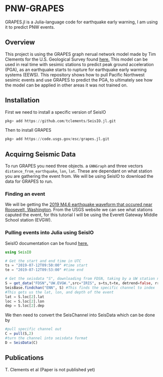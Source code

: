 # PNW-GRAPES
GRAPES.jl is a Julia-language code for earthquake early warning, I am using it to predict PNW events.

## Overview
This project is using the GRAPES graph nerual network model made by Tim Clements for the U.S. Geological Survey found [here.](https://code.usgs.gov/esc/grapes.jl) This model can be used in real time with sesimic stations to predict peak ground acceleration (PGA), as an earthquake starts to rupture for earthquake early warning systems (EEWS). This repository shows how to pull Pacific Northwest sesimic events and use GRAPES to predict the PGA, to ultimately see how the model can be applied in other areas it was not trained on.

## Installation
First we need to install a specific version of SeisIO
```julia
pkg> add https://github.com/tclements/SeisIO.jl.git
```
Then to install GRAPES
```julia
pkg> add https://code.usgs.gov/esc/grapes.jl.git
```

## Acquirng Seismic Data
To run GRAPES you need three objects. a `GNNGraph` and three vectors `distance_from_earthquake`, `lon`, `lat`. These are dependant on what station you are gathering the event from. We will be using SeisIO to download the data for GRAPES to run.

### Finding an event
We will be getting the [2019 M4.6 earthquake waveform that occured near Roosevelt, Washington](https://earthquake.usgs.gov/earthquakes/eventpage/uw61535372/executive). From the USGS website we can see what stations caputed the event, for this tutorial I will be using the Everett Gateway Middle School station (EVGW).


### Pulling events into Julia using SeisIO
SeisIO documentation can be found [here.](https://seisio.readthedocs.io/en/latest/index.html)

```julia
using SeisIO

# Get the start and end time in UTC
ts = "2019-07-12T09:50:00" #time start
te = "2019-07-12T09:53:00" #time end

# Get the seisdata "S", downloading from FDSN, taking by a UW station named EVGW, from IRIS server
S = get_data("FDSN","UW.EVGW.",src="IRIS", s=ts,t=te, detrend=false, rr=false, w= true, autoname=true)
SeisBase.findchan("ENN", S) #This finds the specific channel to index
#This gets us the lat, lon, and depth of the event
lat = S.loc[2].lat
loc = S.loc[2].lon
dep = S.loc[2].dep
```
We then need to convert the SeisChannel into SeisData which can be done by
```julia
#pull specific channel out
C = pull(S,2)
#turn the channel into seisdata format
D = SeisData(C)
```

## Publications
T. Clements et al (Paper is not published yet)